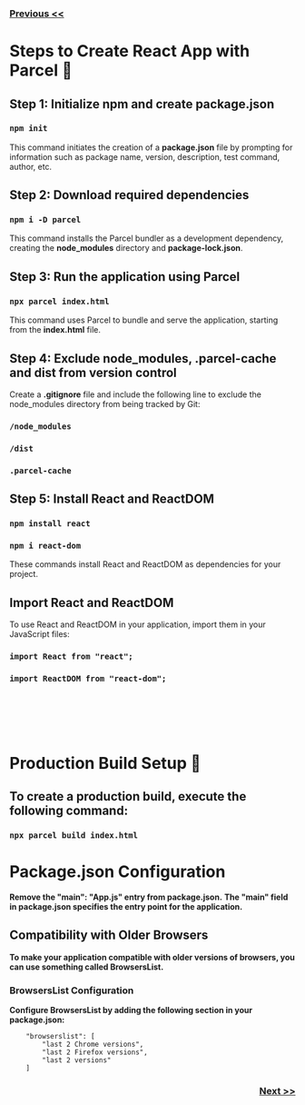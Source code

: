  <h3 align="left"> <a href="">Previous <<</a> </h3>


<h1>Steps to Create React App with Parcel 🚀</h1>
<h2>Step 1: Initialize npm and create package.json</h2>
<h3><code>npm init</code></h3>
<p>This command initiates the creation of a <b>package.json</b> file by prompting for information such as package name, version, description, test command, author, etc.</p>

<h2>Step 2: Download required dependencies</h2>
<h3><code>npm i -D parcel</code></h3>
<p>This command installs the Parcel bundler as a development dependency, creating the <b>node_modules</b> directory and <b>package-lock.json</b>.</p>

<h2>Step 3: Run the application using Parcel</h2>
<h3><code>npx parcel index.html</code></h3>
<p>This command uses Parcel to bundle and serve the application, starting from the <b>index.html</b> file.</p>

<h2>Step 4: Exclude node_modules, .parcel-cache and dist from version control</h2>
<p>Create a <b>.gitignore</b> file and include the following line to exclude the node_modules directory from being tracked by Git:</p>
<h3><code>/node_modules</code></h3>
<h3><code>/dist</code></h3>
<h3><code>.parcel-cache</code></h3>

<h2>Step 5: Install React and ReactDOM</h2>
<h3><code>npm install react</code></h3>
<h3><code>npm i react-dom</code></h3>
<p>These commands install React and ReactDOM as dependencies for your project.</p>


<h2>Import React and ReactDOM</h2>
<p>To use React and ReactDOM in your application, import them in your JavaScript files:</p>
<h3><code>import React from "react";</code></h3>
<h3><code>import ReactDOM from "react-dom";</code></h3>

</br>
</br>
</br>
</br>

<h1>Production Build Setup 🚀</h1>

<h2>To create a production build, execute the following command:</h2>
<h3><code>npx parcel build index.html</code></h3>

<h1>Package.json Configuration</h1>
<b>Remove the "main": "App.js" entry from package.json.</b>
<b>The "main" field in package.json specifies the entry point for the application.</b>

<h2>Compatibility with Older Browsers</h2>
<b>To make your application compatible with older versions of browsers, you can use something called BrowsersList.</b>

<h3>BrowsersList Configuration</h3>
<b>Configure BrowsersList by adding the following section in your package.json:</b></br>
<code>
    "browserslist": [
        "last 2 Chrome versions",
        "last 2 Firefox versions",
        "last 2 versions"
    ]
</code>


 <h3 align="right"> <a href="https://github.com/vaibhav1281/Namaste-React/blob/main/React-Day-3/Notes/README.md">Next >></a> </h3>
